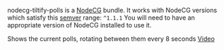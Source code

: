 nodecg-tiltify-polls is a [NodeCG](http://github.com/nodecg/nodecg) bundle. 
It works with NodeCG versions which satisfy this [semver](https://docs.npmjs.com/getting-started/semantic-versioning) range: `^1.1.1`
You will need to have an appropriate version of NodeCG installed to use it.

Shows the current polls, rotating between them every 8 seconds
[Video](https://youtu.be/LJYEpg6TcaE)
